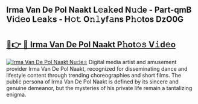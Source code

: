 ## Irma Van De Pol Naakt L𝚎a𝚔ed N𝚞𝚍e - Part-qmB Vi𝚍𝚎o L𝚎a𝚔s - H𝚘𝚝 O𝚗𝚕yf𝚊ns P𝚑𝚘tos DzO0G

# <h2><a href="http://kf7v3vr.oniu.top/?m=Irma+Van+De+Pol+Naakt">🔗👉 🔴 Irma Van De Pol Naakt P𝚑ot𝚘𝚜 V𝚒d𝚎o</a></h2>

[![Irma Van De Pol Naakt Nu𝚍e𝚜](https://i.imgur.com/0qMVB7G.gif)](http://kf7v3vr.oniu.top/?m=Irma+Van+De+Pol+Naakt)
Digital media artist and amusement provider Irma Van De Pol Naakt, recognized for disseminating dance and lifestyle content through trending choreographies and short films. The public persona of Irma Van De Pol Naakt is defined by its sincere and genuine demeanor, but the mysteries of his private life remain a tantalizing enigma.  
